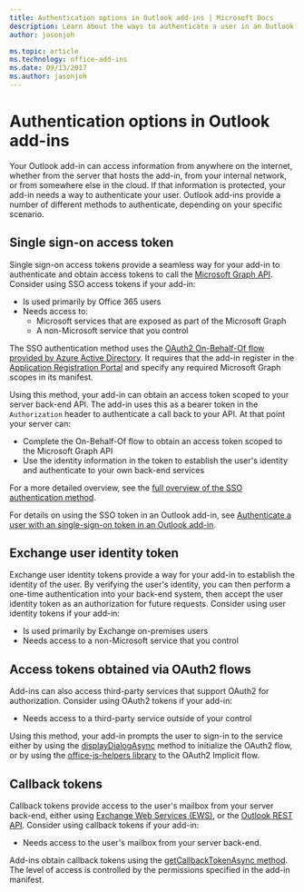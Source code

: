 ```yaml
---
title: Authentication options in Outlook add-ins | Microsoft Docs
description: Learn about the ways to authenticate a user in an Outlook add-in.
author: jasonjoh

ms.topic: article
ms.technology: office-add-ins
ms.date: 09/13/2017
ms.author: jasonjoh
---
```


# Authentication options in Outlook add-ins

Your Outlook add-in can access information from anywhere on the internet, whether from the server that hosts the add-in, from your internal network, or from somewhere else in the cloud. If that information is protected, your add-in needs a way to authenticate your user. Outlook add-ins provide a number of different methods to authenticate, depending on your specific scenario.

## Single sign-on access token

Single sign-on access tokens provide a seamless way for your add-in to authenticate and obtain access tokens to call the [Microsoft Graph API](https://developer.microsoft.com/en-us/graph/docs/concepts/overview). Consider using SSO access tokens if your add-in:

- Is used primarily by Office 365 users
- Needs access to:
    - Microsoft services that are exposed as part of the Microsoft Graph
    - A non-Microsoft service that you control

The SSO authentication method uses the [OAuth2 On-Behalf-Of flow provided by Azure Active Directory](https://docs.microsoft.com/en-us/azure/active-directory/develop/active-directory-v2-protocols-oauth-on-behalf-of). It requires that the add-in register in the [Application Registration Portal](https://apps.dev.microsoft.com/) and specify any required Microsoft Graph scopes in its manifest.

Using this method, your add-in can obtain an access token scoped to your server back-end API. The add-in uses this as a bearer token in the `Authorization` header to authenticate a call back to your API. At that point your server can:

- Complete the On-Behalf-Of flow to obtain an access token scoped to the Microsoft Graph API
- Use the identity information in the token to establish the user's identity and authenticate to your own back-end services

For a more detailed overview, see the [full overview of the SSO authentication method](https://dev.office.com/docs/add-ins/develop/sso-in-office-add-ins).

For details on using the SSO token in an Outlook add-in, see [Authenticate a user with an single-sign-on token in an Outlook add-in](authenticate-a-user-with-an-sso-token.md).

## Exchange user identity token

Exchange user identity tokens provide a way for your add-in to establish the identity of the user. By verifying the user's identity, you can then perform a one-time authentication into your back-end system, then accept the user identity token as an authorization for future requests. Consider using user identity tokens if your add-in:

- Is used primarily by Exchange on-premises users
- Needs access to a non-Microsoft service that you control

## Access tokens obtained via OAuth2 flows

Add-ins can also access third-party services that support OAuth2 for authorization. Consider using OAuth2 tokens if your add-in:

- Needs access to a third-party service outside of your control

Using this method, your add-in prompts the user to sign-in to the service either by using the [displayDialogAsync](https://dev.office.com/reference/add-ins/shared/officeui.displaydialogasync?product=outlook) method to initialize the OAuth2 flow, or by using the [office-js-helpers library](https://github.com/OfficeDev/office-js-helpers) to the OAuth2 Implicit flow.

## Callback tokens

Callback tokens provide access to the user's mailbox from your server back-end, either using [Exchange Web Services (EWS)](https://msdn.microsoft.com/en-us/library/office/dd877012(v=exchg.150).aspx), or the [Outlook REST API](https://msdn.microsoft.com/en-us/office/office365/api/use-outlook-rest-api). Consider using callback tokens if your add-in:

- Needs access to the user's mailbox from your server back-end.

Add-ins obtain callback tokens using the [getCallbackTokenAsync method](https://dev.office.com/reference/add-ins/outlook/1.5/Office.context.mailbox?product=outlook). The level of access is controlled by the permissions specified in the add-in manifest.